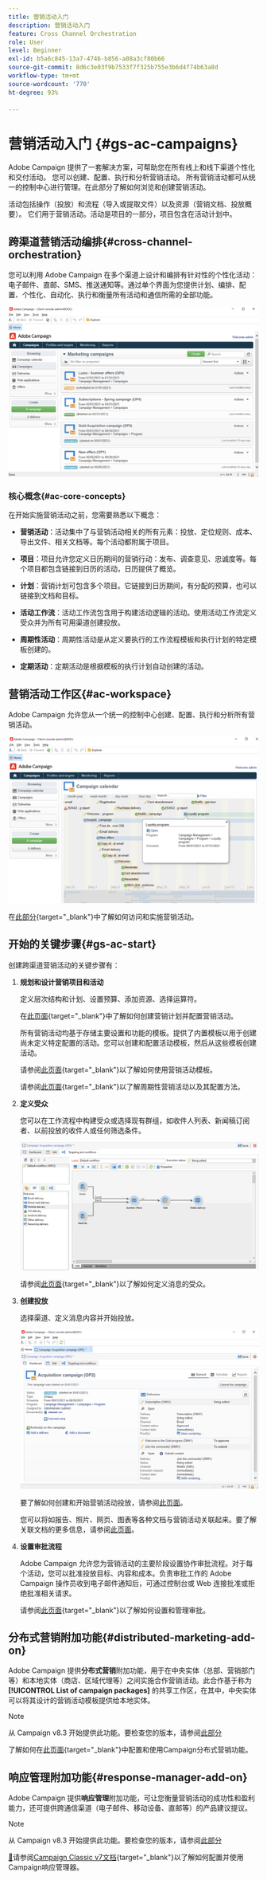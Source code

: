 ```yaml
---
title: 营销活动入门
description: 营销活动入门
feature: Cross Channel Orchestration
role: User
level: Beginner
exl-id: b5a6c845-13a7-4746-b856-a08a3cf80b66
source-git-commit: 8d6c3e03f9b7533f7f325b755e3b6d4f74b63a8d
workflow-type: tm+mt
source-wordcount: '770'
ht-degree: 93%

---
```


# 营销活动入门 {#gs-ac-campaigns}

Adobe Campaign 提供了一套解决方案，可帮助您在所有线上和线下渠道个性化和交付活动。 您可以创建、配置、执行和分析营销活动。 所有营销活动都可从统一的控制中心进行管理。在此部分了解如何浏览和创建营销活动。

活动包括操作（投放）和流程（导入或提取文件）以及资源（营销文档、投放概要）。 它们用于营销活动。活动是项目的一部分，项目包含在活动计划中。

## 跨渠道营销活动编排{#cross-channel-orchestration}

您可以利用 Adobe Campaign 在多个渠道上设计和编排有针对性的个性化活动：电子邮件、直邮、SMS、推送通知等。通过单个界面为您提供计划、编排、配置、个性化、自动化、执行和衡量所有活动和通信所需的全部功能。

![](assets/campaign-tab.png)

### 核心概念{#ac-core-concepts}

在开始实施营销活动之前，您需要熟悉以下概念：

* **营销活动**：活动集中了与营销活动相关的所有元素：投放、定位规则、成本、导出文件、相关文档等。每个活动都附属于项目。

* **项目**：项目允许您定义日历期间的营销行动：发布、调查意见、忠诚度等。每个项目都包含链接到日历的活动，日历提供了概览。

* **计划**：营销计划可包含多个项目。它链接到日历期间，有分配的预算，也可以链接到文档和目标。

* **活动工作流**：活动工作流包含用于构建活动逻辑的活动。使用活动工作流定义受众并为所有可用渠道创建投放。

* **周期性活动**：周期性活动是从定义要执行的工作流程模板和执行计划的特定模板创建的。

* **定期活动**：定期活动是根据模板的执行计划自动创建的活动。

## 营销活动工作区{#ac-workspace}

Adobe Campaign 允许您从一个统一的控制中心创建、配置、执行和分析所有营销活动。

![](assets/calendar.png)

在[此部分](https://experienceleague.adobe.com/docs/campaign/automation/campaign-orchestration/set-up-campaigns.html?lang=zh-Hans){target="_blank"}中了解如何访问和实施营销活动。

## 开始的关键步骤{#gs-ac-start}

创建跨渠道营销活动的关键步骤有：

1. **规划和设计营销项目和活动**

   定义层次结构和计划、设置预算、添加资源、选择运算符。

   在[此页面](https://experienceleague.adobe.com/docs/campaign/automation/campaign-orchestration/marketing-campaign-create.html?lang=zh-Hans){target="_blank"}中了解如何创建营销计划并配置营销活动。

   所有营销活动均基于存储主要设置和功能的模板。提供了内置模板以用于创建尚未定义特定配置的活动。您可以创建和配置活动模板，然后从这些模板创建活动。

   请参阅[此页面](https://experienceleague.adobe.com/docs/campaign/automation/campaign-orchestration/marketing-campaign-templates.html?lang=zh-Hans){target="_blank"}以了解如何使用营销活动模板。

   请参阅[此页面](https://experienceleague.adobe.com/docs/campaign/automation/campaign-orchestration/recurring-periodic-campaigns.html?lang=zh-Hans){target="_blank"}以了解周期性营销活动以及其配置方法。

1. **定义受众**

   您可以在工作流程中构建受众或选择现有群组，如收件人列表、新闻稿订阅者、以前投放的收件人或任何筛选条件。

   ![](assets/campaign-wf.png)

   请参阅[此页面](https://experienceleague.adobe.com/docs/campaign/automation/campaign-orchestration/marketing-campaign-target.html?lang=zh-Hans){target="_blank"}以了解如何定义消息的受众。

1. **创建投放**

   选择渠道、定义消息内容并开始投放。

   ![](assets/campaign-dashboard.png)

   要了解如何创建和开始营销活动投放，请参阅[此页面](../../automation/campaigns/marketing-campaign-deliveries.md)。

   您可以将如报告、照片、网页、图表等各种文档与营销活动关联起来。要了解关联文档的更多信息，请参阅[此页面](../../automation/campaigns/marketing-campaign-assets.md)。

1. **设置审批流程**

   Adobe Campaign 允许您为营销活动的主要阶段设置协作审批流程。对于每个活动，您可以批准投放目标、内容和成本。负责审批工作的 Adobe Campaign 操作员收到电子邮件通知后，可通过控制台或 Web 连接批准或拒绝批准相关请求。

   请参阅[此页面](https://experienceleague.adobe.com/docs/campaign/automation/campaign-orchestration/marketing-campaign-approval.html?lang=zh-Hans#campaign-orchestration){target="_blank"}以了解如何设置和管理审批。


## 分布式营销附加功能{#distributed-marketing-add-on}

Adobe Campaign 提供&#x200B;**分布式营销**&#x200B;附加功能，用于在中央实体（总部、营销部门等）和本地实体（商店、区域代理等）之间实施合作营销活动。此合作基于称为 **[!UICONTROL List of campaign packages]** 的共享工作区，在其中，中央实体可以将其设计的营销活动模板提供给本地实体。

>[!NOTE]
>
>从 Campaign v8.3 开始提供此功能。要检查您的版本，请参阅[此部分](compatibility-matrix.md#how-to-check-your-campaign-version-and-buildversion)

了解如何在[此页面](https://experienceleague.adobe.com/docs/campaign/automation/distributed-marketing/about-distributed-marketing.html?lang=zh-Hans){target="_blank"}中配置和使用Campaign分布式营销功能。

## 响应管理附加功能{#response-manager-add-on}

Adobe Campaign 提供&#x200B;**响应管理**&#x200B;附加功能，可让您衡量营销活动的成功性和盈利能力，还可提供跨通信渠道（电子邮件、移动设备、直邮等）的产品建议提议。

>[!NOTE]
>
>从 Campaign v8.3 开始提供此功能。要检查您的版本，请参阅[此部分](compatibility-matrix.md#how-to-check-your-campaign-version-and-buildversion)

[&#128279;](../assets/do-not-localize/book.png)请参阅[Campaign Classic v7文档](https://experienceleague.adobe.com/docs/campaign-classic/using/response-manager/about-response-manager.html?lang=zh-Hans){target="_blank"}以了解如何配置并使用Campaign响应管理器。
